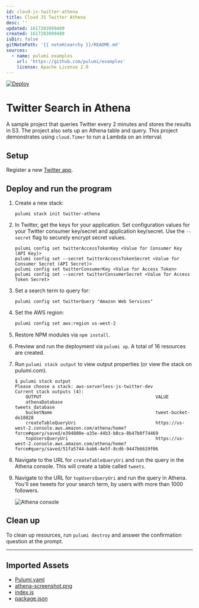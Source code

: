 ```yaml
---
id: cloud-js-twitter-athena
title: Cloud JS Twitter Athena
desc: ''
updated: 1617203999489
created: 1617203999489
isDir: false
gitNotePath: '{{ noteHiearchy }}/README.md'
sources:
  - name: pulumi examples
    url: 'https://github.com/pulumi/examples'
    license: Apache License 2.0
---
```

[![Deploy](https://get.pulumi.com/new/button.svg)](https://app.pulumi.com/new)

# Twitter Search in Athena

A sample project that queries Twitter every 2 minutes and stores the results in S3. The project also sets up an Athena table and query. This project demonstrates using `cloud.Timer` to run a Lambda on an interval.

## Setup

Register a new [Twitter app](https://apps.twitter.com/). 

## Deploy and run the program

1. Create a new stack:

   ```
   pulumi stack init twitter-athena
   ```

2. In Twitter, get the keys for your application. Set configuration values for your Twitter consumer key/secret and application key/secret. Use the `--secret` flag to securely encrypt secret values.

   ```
   pulumi config set twitterAccessTokenKey <Value for Consumer Key (API Key)>
   pulumi config set --secret twitterAccessTokenSecret <Value for Consumer Secret (API Secret)> 
   pulumi config set twitterConsumerKey <Value for Access Token>
   pulumi config set --secret twitterConsumerSecret <Value for Access Token Secret>
   ```

3. Set a search term to query for:

   ```
   pulumi config set twitterQuery "Amazon Web Services"
   ```

4. Set the AWS region:

   ```bash
   pulumi config set aws:region us-west-2
   ```

5. Restore NPM modules via `npm install`.

6. Preview and run the deployment via `pulumi up`. A total of 16 resources are created.

7. Run `pulumi stack output` to view output properties (or view the stack on pulumi.com).

   ```
   $ pulumi stack output
   Please choose a stack: aws-serverless-js-twitter-dev
   Current stack outputs (4):
       OUTPUT                                           VALUE
       athenaDatabase                                   tweets_database
       bucketName                                       tweet-bucket-de18828
       createTableQueryUri                              https://us-west-2.console.aws.amazon.com/athena/home?force#query/saved/e394800e-a35e-44b3-b8ca-8b47b0f74469
       topUsersQueryUri                                 https://us-west-2.console.aws.amazon.com/athena/home?force#query/saved/51fa5744-bab6-4e5f-8cd6-9447b6619f06
   ```

8. Navigate to the URL for `createTableQueryUri` and run the query in the Athena console. This will create a table called `tweets`.

9. Navigate to the URL for `topUsersQueryUri` and run the query in Athena. You'll see tweets for your search term, by users with more than 1000 followers.

   ![Athena console](athena-screenshot.png)

## Clean up

To clean up resources, run `pulumi destroy` and answer the confirmation question at the prompt.

* * *

## Imported Assets

- [Pulumi.yaml](/assets/pulumi.yaml)
- [athena-screenshot.png](/assets/athena-screenshot.png)
- [index.js](/assets/index.js)
- [package.json](/assets/package.json)


